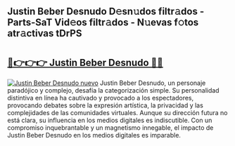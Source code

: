 ## Justin Beber Desnudo D𝚎sn𝚞dos filtr𝚊dos - Parts-SaT Vid𝚎os filtr𝚊dos - N𝚞evas f𝚘tos atr𝚊ctivas tDrPS

# <h2><a href="http://mb1luc.tromn.icu/?c=Justin+Beber+Desnudo">🔗👉👉👉 Justin Beber Desnudo 🔗🔗</a></h2>

[![Justin Beber Desnudo nuevo](https://i.imgur.com/pEAQMta.gif)](http://mb1luc.tromn.icu/?c=Justin+Beber+Desnudo)
Justin Beber Desnudo, un personaje paradójico y complejo, desafía la categorización simple. Su personalidad distintiva en línea ha cautivado y provocado a los espectadores, provocando debates sobre la expresión artística, la privacidad y las complejidades de las comunidades virtuales. Aunque su dirección futura no está clara, su influencia en los medios digitales es indiscutible. Con un compromiso inquebrantable y un magnetismo innegable, el impacto de Justin Beber Desnudo en los medios digitales es imparable.
